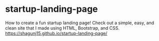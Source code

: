 # startup-landing-page
How to create a fun startup landing page! Check out a simple, easy, and clean site that I made using HTML, Bootstrap, and CSS. <br>
https://shagunj15.github.io/startup-landing-page/
